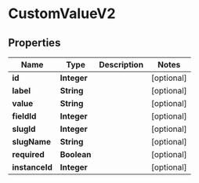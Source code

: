 

# CustomValueV2


## Properties

| Name | Type | Description | Notes |
|------------ | ------------- | ------------- | -------------|
|**id** | **Integer** |  |  [optional] |
|**label** | **String** |  |  [optional] |
|**value** | **String** |  |  [optional] |
|**fieldId** | **Integer** |  |  [optional] |
|**slugId** | **Integer** |  |  [optional] |
|**slugName** | **String** |  |  [optional] |
|**required** | **Boolean** |  |  [optional] |
|**instanceId** | **Integer** |  |  [optional] |



